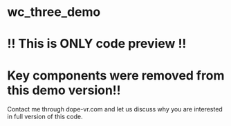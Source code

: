 # wc_three_demo

# !! This is ONLY code preview !! 
# Key components were removed from this demo version!! 

Contact me through dope-vr.com and let us discuss why you are interested in full version of this code.
